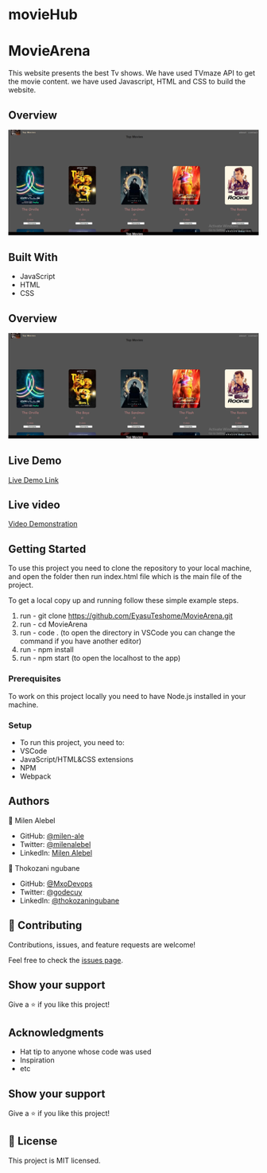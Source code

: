 # movieHub
# MovieArena

This website presents the best Tv shows. We have used TVmaze API to get the movie content. we have used Javascript, HTML and CSS to build the website.
## Overview

<img width="765" alt="Movie" src="movies.png">

## Built With

- JavaScript
- HTML
- CSS

## Overview
<div>
    <img src="movies.PNG" alt="movies">
</div>

## Live Demo

[Live Demo Link]()

## Live video

[Video Demonstration]()
## Getting Started

To use this project you need to clone the repository to your local machine, and open the folder then run index.html file which is the main file of the project.

To get a local copy up and running follow these simple example steps.
1. run - git clone https://github.com/EyasuTeshome/MovieArena.git
2. run - cd MovieArena
3. run - code . (to open the directory in VSCode you can change the command if you have another editor)
4. run - npm install
5. run - npm start (to open the localhost to the app)

### Prerequisites

To work on this project locally you need to have Node.js installed in your machine.

### Setup
- To run this project, you need to:
- VSCode
- JavaScript/HTML&CSS extensions
- NPM
- Webpack

## Authors

👤 Milen Alebel

- GitHub: [@milen-ale](https://github.com/milen-ale)
- Twitter: [@milenalebel](https://twitter.com/milenalebel)
- LinkedIn: [Milen Alebel](https://linkedin.com/in/MilenAlebel)

👤 Thokozani ngubane


- GitHub: [@MxoDevops](https://twitter.com/MxoDevops)
- Twitter: [@godecuy](https://github.com/godecuy)
- LinkedIn: [@thokozaningubane](https://www.linkedin.com/in/thokozaningubane/)

## 🤝 Contributing

Contributions, issues, and feature requests are welcome!

Feel free to check the [issues page](../../issues/).

## Show your support

Give a ⭐ if you like this project!

## Acknowledgments

- Hat tip to anyone whose code was used
- Inspiration
- etc

## Show your support

Give a ⭐️ if you like this project!

## 📝 License

This project is MIT licensed.
